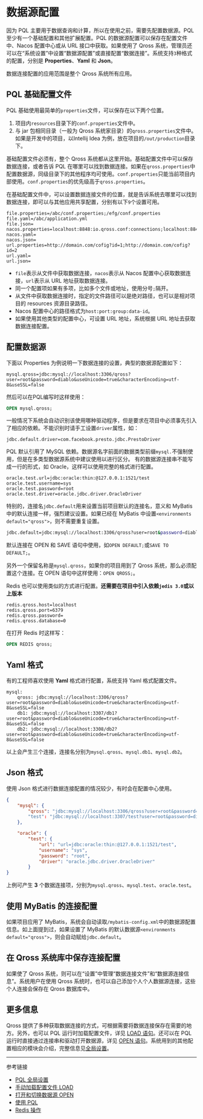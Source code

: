 # 数据源配置

因为 PQL 主要用于数据查询和计算，所以在使用之前，需要先配置数据源。PQL 至少有一个基础配置和其他扩展配置。PQL 的数据源配置可以保存在配置文件中、Nacos 配置中心或从 URL 接口中获取。如果使用了 Qross 系统，管理员还可以在“系统设置”中设置“数据源配置”或直接配置“数据连接”。系统支持`3`种格式的配置，分别是 **Properties**、**Yaml** 和 **Json**。

数据连接配置的应用范围是整个 Qross 系统所有应用。

## PQL 基础配置文件

PQL 基础使用最简单的`properties`文件，可以保存在以下两个位置。

1. 项目内`resources`目录下的`conf.properties`文件中。
2. 与 jar 包相同目录（一般为 Qross 系统家目录）的`qross.properties`文件中。如果是开发中的项目，以Intellij Idea 为例，放在项目的`/out/production`目录下。

基础配置文件必须有，整个 Qross 系统都从这里开始。基础配置文件中可以保存数据连接，或者告诉 PQL 在哪里可以找到数据连接。如果在`qross.properties`中配置数据源，同级目录下的其他程序均可使用。`conf.properties`只能当前项目内部使用。`conf.properties`的优先级高于`qross.properties`。

在基础配置文件中，可以设置数据连接文件的位置，就是告诉系统去哪里可以找到数据连接，即可以与其他应用共享配置，分别有以下`9`个设置可用。

```properties
file.properties=/abc/conf.properties;/efg/conf.properties
file.yaml=/abc/application.yml
file.json=
nacos.properties=localhost:8848:io.qross.conf:connections;localhost:8848:io.qross.conf:others;
nacos.yaml=
nacos.json=
url.properties=http://domain.com/cofig?id=1;http://domain.com/cofig?id=2
url.yaml=
url.json=
```

* `file`表示从文件中获取数据连接，`nacos`表示从 Nacos 配置中心获取数据连接，`url`表示从 URL 地址获取数据连接。
* 同一个配置项如果有多项，比如多个文件或地址，使用分号`;`隔开。
* 从文件中获取数据连接时，指定的文件路径可以是绝对路径，也可以是相对项目的 resources 资源目录路径。
* Nacos 配置中心的路径格式为`host:port:group:data-id`。
* 如果使用其他类型的配置中心，可设置 URL 地址，系统根据 URL 地址去获取数据连接配置。

## 配置数据源

下面以 Properties 为例说明一下数据连接的设置，典型的数据源配置如下：

```properties
mysql.qross=jdbc:mysql://localhost:3306/qross?user=root&password=diablo&useUnicode=true&characterEncoding=utf-8&useSSL=false
```

然后可以在PQL编写时这样使用：

```sql
OPEN mysql.qross;
```

一般情况下系统会自动识别该使用哪种驱动程序，但是要求在项目中必须事先引入了相应的依赖。不能识别时请手工设置`driver`属性，如：

```properties
jdbc.default.driver=com.facebook.presto.jdbc.PrestoDriver
```

PQL 默认引用了 MySQL 依赖。数据源名字前面的数据类型前缀`mysql.`不强制使用，但是在多类型数据源系统中建议使用以进行区分。
有的数据源连接串不能写成一行的形式，如 Oracle，这样可以使用完整的格式进行配置。

```properties
oracle.test.url=jdbc:oracle:thin:@127.0.0.1:1521/test
oracle.test.username=sys
oracle.test.password=root
oracle.test.driver=oracle.jdbc.driver.OracleDriver
```

特别的，连接名`jdbc.default`用来设置当前项目默认的连接名，意义和 MyBatis 中的默认连接一样，强烈建议设置。如果已经在 MyBatis 中设置`<environments default="qross">`，则不需要重复设置。

```sh
jdbc.default=jdbc:mysql://localhost:3306/qross?user=root&password=diablo&useUnicode=true
```

默认连接在 OPEN 和 SAVE 语句中使用，如`OPEN DEFAULT;`或`SAVE TO DEFAULT;`。 
 
另外一个保留名称是`mysql.qross`，如果你的项目用到了 Qross 系统，那么必须配置这个连接。在 OPEN 语句中这样使用：`OPEN QROSS;`。  

Redis 也可以使用类似的方式进行配置。**还需要在项目中引入依赖`jedis 3.0`或以上版本**

```properties
redis.qross.host=localhost
redis.qross.port=6379
redis.qross.password=
redis.qross.database=0
```

在打开 Redis 时这样写：

```sql
OPEN REDIS qross;
```

## Yaml 格式

有的工程师喜欢使用 **Yaml** 格式进行配置，系统支持 Yaml 格式配置文件。

```
mysql:
    qross: jdbc:mysql://localhost:3306/qross?user=root&password=diablo&useUnicode=true&characterEncoding=utf-8&useSSL=false
    db1: jdbc:mysql://localhost:3307/db1?user=root&password=diablo&useUnicode=true&characterEncoding=utf-8&useSSL=false
    db2: jdbc:mysql://localhost:3308/db2?user=root&password=diablo&useUnicode=true&characterEncoding=utf-8&useSSL=false
```

以上会产生三个连接，连接名分别为`mysql.qross`、`mysql.db1`、`mysql.db2`。

## Json 格式

使用 Json 格式进行数据连接配置的情况较少，有时会在配置中心使用。

```json
{
    "mysql": {
        "qross": "jdbc:mysql://localhost:3306/qross?user=root&password=diablo&useUnicode=true&characterEncoding=utf-8&useSSL=false"
        "test": "jdbc:mysql://localhost:3307/test?user=root&password=diablo&useUnicode=true&characterEncoding=utf-8&useSSL=false"
    },

    "oracle": {
        "test": {
            "url": "url=jdbc:oracle:thin:@127.0.0.1:1521/test",
            "username": "sys",
            "password": "root",
            "driver": "oracle.jdbc.driver.OracleDriver"
        }
}
```

上例可产生 **3** 个数据连接项，分别为`mysql.qross`、`mysql.test`、`oracle.test`。

## 使用 MyBatis 的连接配置

如果项目应用了 MyBatis，系统会自动读取`/mybatis-config.xml`中的数据源配置信息。如上面提到过，如果设置了 MyBatis 的默认数据源`<environments default="qross">`，则会自动赋给`jdbc.default`。

## 在 Qross 系统库中保存连接配置

如果使了 Qross 系统，则可以在“设置”中管理“数据连接文件”和“数据源连接信息”。系统用户在使用 Qross 系统时，也可以自己添加个人个人数据源连接，这些个人连接会保存在 Qross 数据库中。

## 更多信息

Qross 提供了多种获取数据连接的方式，可根据需要将数据连接保存在需要的地方。另外，也可以 PQL 运行时加载配置文件，详见 [LOAD 语句](/pql/load.md)。还可以在 PQL 运行时直接通过连接串和驱动打开数据源，详见 [OPEN 语句](/pql/open.md)。系统用到的其他配置相应的模块会介绍，完整信息见[全局设置](/pql/setup.md)。

---
参考链接

* [PQL 全局设置](/pql/setup.md)
* [手动加载配置文件 LOAD](/pql/load.md)
* [打开和切换数据源 OPEN](/pql/open.md)
* [使用 PQL](/pql/use-pql.md)
* [Redis 操作](/pql/redis.md)